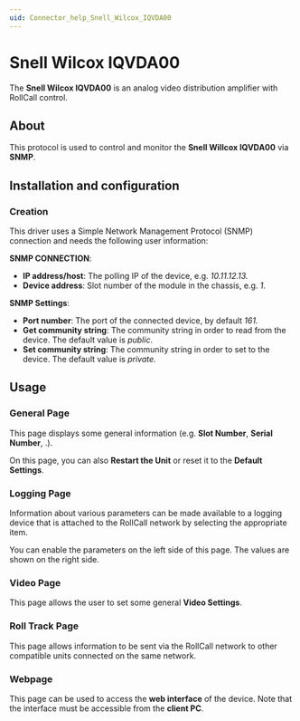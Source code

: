 ```yaml
---
uid: Connector_help_Snell_Wilcox_IQVDA00
---
```


# Snell Wilcox IQVDA00

The **Snell Wilcox IQVDA00** is an analog video distribution amplifier with RollCall control.

## About

This protocol is used to control and monitor the **Snell Willcox IQVDA00** via **SNMP**.

## Installation and configuration

### Creation

This driver uses a Simple Network Management Protocol (SNMP) connection and needs the following user information:

**SNMP CONNECTION**:

- **IP address/host**: The polling IP of the device, e.g. *10.11.12.13.*
- **Device address**: Slot number of the module in the chassis, e.g. *1.*

**SNMP Settings**:

- **Port number**: The port of the connected device, by default *161.*
- **Get community string**: The community string in order to read from the device. The default value is *public*.
- **Set community string**: The community string in order to set to the device. The default value is *private.*

## Usage

### General Page

This page displays some general information (e.g. **Slot Number**, **Serial Number**, .).

On this page, you can also **Restart the Unit** or reset it to the **Default Settings**.

### Logging Page

Information about various parameters can be made available to a logging device that is attached to the RollCall network by selecting the appropriate item.

You can enable the parameters on the left side of this page. The values are shown on the right side.

### Video Page

This page allows the user to set some general **Video Settings**.

### Roll Track Page

This page allows information to be sent via the RollCall network to other compatible units connected on the same network.

### Webpage

This page can be used to access the **web interface** of the device. Note that the interface must be accessible from the **client PC**.
